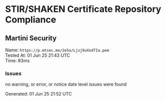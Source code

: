 # STIR/SHAKEN Certificate Repository Compliance

## Martini Security

Name: `https://p.mtsec.me/2e5a/Ljxj9uXodTIa.pem`\
Tested At: 01 Jun 25 21:43 UTC\
Time: 83ms

### Issues

no warning, or error, or notice date level issues were found

Generated: 01 Jun 25 21:52 UTC